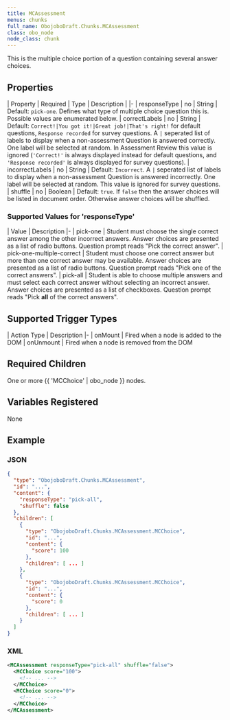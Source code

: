 ```yaml
---
title: MCAssessment
menus: chunks
full_name: ObojoboDraft.Chunks.MCAssessment
class: obo_node
node_class: chunk
---
```


This is the multiple choice portion of a question containing several answer choices.

## Properties

| Property | Required | Type | Description |
|-
| responseType | no | String | Default: `pick-one`. Defines what type of multiple choice question this is. Possible values are enumerated below.
| correctLabels | no | String | Default: `Correct!|You got it!|Great job!|That's right!` for default questions, `Response recorded` for survey questions. A `|` seperated list of labels to display when a non-assessment Question is answered correctly. One label will be selected at random. In Assessment Review this value is ignored (`'Correct!'` is always displayed instead for default questions, and `'Response recorded'` is always displayed for survey questions).
| incorrectLabels | no | String | Default: `Incorrect`. A `|` seperated list of labels to display when a non-assessment Question is answered incorrectly. One label will be selected at random. This value is ignored for survey questions.
| shuffle | no | Boolean | Default: `true`. If `false` then the answer choices will be listed in document order. Otherwise answer choices will be shuffled.

### Supported Values for 'responseType'

| Value | Description
|-
| pick-one | Student must choose the single correct answer among the other incorrect answers. Answer choices are presented as a list of radio buttons. Question prompt reads "Pick the correct answer".
| pick-one-multiple-correct | Student must choose one correct answer but more than one correct answer may be available. Answer choices are presented as a list of radio buttons. Question prompt reads "Pick one of the correct answers".
| pick-all | Student is able to choose multiple answers and must select each correct answer without selecting an incorrect answer. Answer choices are presented as a list of checkboxes. Question prompt reads "Pick **all** of the correct answers".

## Supported Trigger Types

| Action Type | Description
|-
| onMount | Fired when a node is added to the DOM
| onUnmount | Fired when a node is removed from the DOM

## Required Children

One or more {{ 'MCChoice' | obo_node }} nodes.

## Variables Registered

None

## Example

### JSON

```json
{
  "type": "ObojoboDraft.Chunks.MCAssessment",
  "id": "...",
  "content": {
    "responseType": "pick-all",
    "shuffle": false
  },
  "children": [
    {
      "type": "ObojoboDraft.Chunks.MCAssessment.MCChoice",
      "id": "...",
      "content": {
        "score": 100
      },
      "children": [ ... ]
    },
    {
      "type": "ObojoboDraft.Chunks.MCAssessment.MCChoice",
      "id": "...",
      "content": {
        "score": 0
      },
      "children": [ ... ]
    }
  ]
}
```

### XML

```xml
<MCAssessment responseType="pick-all" shuffle="false">
  <MCChoice score="100">
    <!-- ... -->
  </MCChoice>
  <MCChoice score="0">
    <!-- ... -->
  </MCChoice>
</MCAssessment>
```
